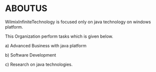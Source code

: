 # ABOUTUS
WilmixInfiniteTechnology  is     focused  only  on  java  technology  on  windows  platform.


This    Organization    perform    tasks  which  is  given below.

a)  Advanced  Business  with  java  platform

b)  Software   Development

c) Research on  java  technologies.
